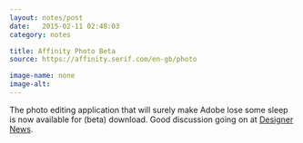 ```yaml
---
layout: notes/post
date:   2015-02-11 02:48:03
category: notes

title: Affinity Photo Beta
source: https://affinity.serif.com/en-gb/photo

image-name: none 
image-alt:
---
```


The photo editing application that will surely make Adobe lose some sleep is now available for (beta) download. Good discussion going on at [Designer News](https://news.layervault.com/stories/43817-affinity-photo--professional-image-editing-software-for-mac).